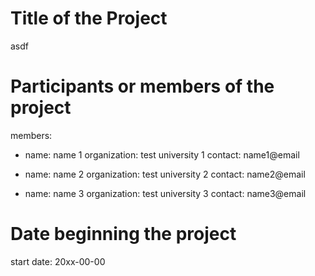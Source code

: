 # Title of the Project
asdf

# Participants or members of the project
members:
  - name: name 1
    organization: test university 1
    contact: name1@email

  - name: name 2
    organization: test university 2
    contact: name2@email

  - name: name 3
    organization: test university 3
    contact: name3@email

# Date beginning the project
start date: 20xx-00-00